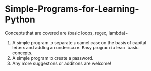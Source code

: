 # Simple-Programs-for-Learning-Python
Concepts that are covered are (basic loops, regex, lambda)~
1) A simple program to separate a camel case on the basis of capital letters and adding an underscore. Easy program to learn basic concepts.
2) A simple program to create a password.
3) Any more suggestions or additions are welcome!
